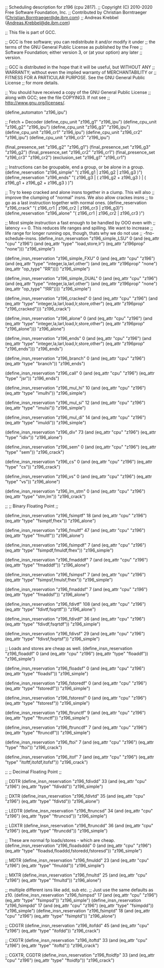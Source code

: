 ;; Scheduling description for z196 (cpu 2817).
;;   Copyright (C) 2010-2020 Free Software Foundation, Inc.
;;   Contributed by Christian Borntraeger (Christian.Borntraeger@de.ibm.com)
;;                  Andreas Krebbel (Andreas.Krebbel@de.ibm.com)

;; This file is part of GCC.

;; GCC is free software; you can redistribute it and/or modify it under
;; the terms of the GNU General Public License as published by the Free
;; Software Foundation; either version 3, or (at your option) any later
;; version.

;; GCC is distributed in the hope that it will be useful, but WITHOUT ANY
;; WARRANTY; without even the implied warranty of MERCHANTABILITY or
;; FITNESS FOR A PARTICULAR PURPOSE.  See the GNU General Public License
;; for more details.

;; You should have received a copy of the GNU General Public License
;; along with GCC; see the file COPYING3.  If not see
;; <http://www.gnu.org/licenses/>.

(define_automaton "z196_ipu")

;; Fetch + Decoder
(define_cpu_unit "z196_g1" "z196_ipu")
(define_cpu_unit "z196_g2" "z196_ipu")
(define_cpu_unit "z196_g3" "z196_ipu")
(define_cpu_unit "z196_cr1" "z196_ipu")
(define_cpu_unit "z196_cr2" "z196_ipu")
(define_cpu_unit "z196_cr3" "z196_ipu")

(final_presence_set "z196_g2" "z196_g1")
(final_presence_set "z196_g3" "z196_g2")
(final_presence_set "z196_cr2" "z196_cr1")
(final_presence_set "z196_cr3" "z196_cr2")
(exclusion_set "z196_g1" "z196_cr1")

;; Instructions can be groupable, end a group, or be alone in a group.
(define_reservation "z196_simple" "( z196_g1 | z196_g2 | z196_g3 )")
(define_reservation "z196_ends" "( z196_g3 | ( z196_g2 + z196_g3 ) | ( z196_g1 + z196_g2 + z196_g3 ) )")

;; Try to keep cracked and alone insns together in a clump.  This will also
;; improve the clumping of "normal" insns.  We also allow crackes insns
;; to go as a last instruction together with normal ones.
(define_reservation "z196_crack"  "( z196_cr1 | z196_cr2 | z196_cr3 | z196_g3)")
(define_reservation "z196_alone"  "( z196_cr1 | z196_cr2 | z196_cr3 )")

;; Most simple instruction a fast enough to be handled by OOO even with
;; latency == 0.  This reduces life ranges and spilling. We want to increase
;; life range for longer running ops, though, thats why we do not use
;; -fno-schedule-insns.
(define_insn_reservation "z196_simple_LSU" 0
  (and (eq_attr "cpu" "z196")
       (and (eq_attr "type" "load,store,lr")
            (eq_attr "z196prop" "none")))
  "z196_simple")

(define_insn_reservation "z196_simple_FXU" 0
  (and (eq_attr "cpu" "z196")
       (and (eq_attr "type" "integer,la,larl,other")
            (and (eq_attr "z196prop" "none")
                 (eq_attr "op_type" "RR"))))
  "z196_simple")

(define_insn_reservation "z196_simple_DUAL" 0
  (and (eq_attr "cpu" "z196")
       (and (eq_attr "type" "integer,la,larl,other")
            (and (eq_attr "z196prop" "none")
                 (eq_attr "op_type" "!RR"))))
  "z196_simple")

(define_insn_reservation "z196_cracked" 0
  (and (eq_attr "cpu" "z196")
       (and (eq_attr "type" "integer,la,larl,load,lr,store,other")
            (eq_attr "z196prop" "z196_cracked")))
  "z196_crack")

(define_insn_reservation "z196_alone" 0
  (and (eq_attr "cpu" "z196")
       (and (eq_attr "type" "integer,la,larl,load,lr,store,other")
            (eq_attr "z196prop" "z196_alone")))
  "z196_alone")

(define_insn_reservation "z196_ends" 0
  (and (eq_attr "cpu" "z196")
       (and (eq_attr "type" "integer,la,larl,load,lr,store,other")
            (eq_attr "z196prop" "z196_ends")))
  "z196_ends")

(define_insn_reservation "z196_branch" 0
  (and (eq_attr "cpu" "z196")
       (eq_attr "type" "branch"))
  "z196_ends")

(define_insn_reservation "z196_call" 0
  (and (eq_attr "cpu" "z196")
       (eq_attr "type" "jsr"))
  "z196_ends")

(define_insn_reservation "z196_mul_hi" 10
  (and (eq_attr "cpu" "z196")
       (eq_attr "type" "imulhi"))
  "z196_simple")

(define_insn_reservation "z196_mul_si" 12
  (and (eq_attr "cpu" "z196")
       (eq_attr "type" "imulsi"))
  "z196_simple")

(define_insn_reservation "z196_mul_di" 14
  (and (eq_attr "cpu" "z196")
       (eq_attr "type" "imuldi"))
  "z196_simple")

(define_insn_reservation "z196_div" 73
  (and (eq_attr "cpu" "z196")
       (eq_attr "type" "idiv"))
  "z196_alone")

(define_insn_reservation "z196_sem" 0
  (and (eq_attr "cpu" "z196")
       (eq_attr "type" "sem"))
  "z196_crack")

(define_insn_reservation "z196_cs" 0
  (and (eq_attr "cpu" "z196")
       (eq_attr "type" "cs"))
  "z196_crack")

(define_insn_reservation "z196_vs" 0
  (and (eq_attr "cpu" "z196")
       (eq_attr "type" "vs"))
  "z196_alone")

(define_insn_reservation "z196_lm_stm" 0
  (and (eq_attr "cpu" "z196")
       (eq_attr "type" "stm,lm"))
  "z196_crack")


;;
;; Binary Floating Point
;;

(define_insn_reservation "z196_fsimptf" 18
  (and (eq_attr "cpu" "z196")
       (eq_attr "type" "fsimptf,fhex"))
  "z196_alone")

(define_insn_reservation "z196_fmultf" 47
  (and (eq_attr "cpu" "z196")
       (eq_attr "type" "fmultf"))
  "z196_alone")

(define_insn_reservation "z196_fsimpdf" 7
  (and (eq_attr "cpu" "z196")
       (eq_attr "type" "fsimpdf,fmuldf,fhex"))
  "z196_simple")

(define_insn_reservation "z196_fmadddf" 7
  (and (eq_attr "cpu" "z196")
       (eq_attr "type" "fmadddf"))
  "z196_alone")

(define_insn_reservation "z196_fsimpsf" 7
  (and (eq_attr "cpu" "z196")
       (eq_attr "type" "fsimpsf,fmulsf,fhex"))
  "z196_simple")

(define_insn_reservation "z196_fmaddsf" 7
  (and (eq_attr "cpu" "z196")
       (eq_attr "type" "fmaddsf"))
  "z196_alone")

(define_insn_reservation "z196_fdivtf" 108
  (and (eq_attr "cpu" "z196")
       (eq_attr "type" "fdivtf,fsqrttf"))
  "z196_alone")

(define_insn_reservation "z196_fdivdf" 36
  (and (eq_attr "cpu" "z196")
       (eq_attr "type" "fdivdf,fsqrtdf"))
  "z196_simple")

(define_insn_reservation "z196_fdivsf" 29
  (and (eq_attr "cpu" "z196")
       (eq_attr "type" "fdivsf,fsqrtsf"))
  "z196_simple")


;; Loads and stores are cheap as well.
(define_insn_reservation "z196_floaddf" 0
  (and (eq_attr "cpu" "z196")
       (eq_attr "type" "floaddf"))
  "z196_simple")

(define_insn_reservation "z196_floadsf" 0
  (and (eq_attr "cpu" "z196")
       (eq_attr "type" "floadsf"))
  "z196_simple")

(define_insn_reservation "z196_fstoredf" 0
  (and (eq_attr "cpu" "z196")
       (eq_attr "type" "fstoredf"))
  "z196_simple")

(define_insn_reservation "z196_fstoresf" 0
  (and (eq_attr "cpu" "z196")
       (eq_attr "type" "fstoresf"))
  "z196_simple")


(define_insn_reservation "z196_ftrunctf" 9
  (and (eq_attr "cpu" "z196")
       (eq_attr "type" "ftrunctf"))
  "z196_simple")

(define_insn_reservation "z196_ftruncdf" 7
  (and (eq_attr "cpu" "z196")
       (eq_attr "type" "ftruncdf"))
  "z196_simple")


(define_insn_reservation "z196_ftoi" 7
  (and (eq_attr "cpu" "z196")
       (eq_attr "type" "ftoi"))
  "z196_crack")

(define_insn_reservation "z196_itof" 7
  (and (eq_attr "cpu" "z196")
       (eq_attr "type" "itoftf,itofdf,itofsf"))
  "z196_crack")

;;
;; Decimal Floating Point
;;

;; DDTR
(define_insn_reservation "z196_fdivdd" 33
  (and (eq_attr "cpu" "z196")
       (eq_attr "type" "fdivdd"))
  "z196_simple")

;; DXTR
(define_insn_reservation "z196_fdivtd" 35
  (and (eq_attr "cpu" "z196")
       (eq_attr "type" "fdivtd"))
  "z196_alone")

;; LEDTR
(define_insn_reservation "z196_ftruncsd" 34
  (and (eq_attr "cpu" "z196")
       (eq_attr "type" "ftruncsd"))
  "z196_simple")

;; LDXTR
(define_insn_reservation "z196_ftruncdd" 36
  (and (eq_attr "cpu" "z196")
       (eq_attr "type" "ftruncdd"))
  "z196_simple")

;; These are normal fp loads/stores - which are cheap.
(define_insn_reservation "z196_floadsddd" 0
  (and (eq_attr "cpu" "z196")
       (eq_attr "type" "floadsd,floaddd,fstoredd,fstoresd"))
  "z196_simple")

;; MDTR
(define_insn_reservation "z196_fmuldd" 23
  (and (eq_attr "cpu" "z196")
       (eq_attr "type" "fmuldd"))
  "z196_simple")

;; MXTR
(define_insn_reservation "z196_fmultd" 25
  (and (eq_attr "cpu" "z196")
       (eq_attr "type" "fmultd"))
  "z196_alone")

;; multiple different isns like add, sub etc.
;; Just use the same defaults as z10.
(define_insn_reservation "z196_fsimpsd" 17
  (and (eq_attr "cpu" "z196")
       (eq_attr "type" "fsimpsd"))
  "z196_simple")
(define_insn_reservation "z196_fsimpdd" 17
  (and (eq_attr "cpu" "z196")
       (eq_attr "type" "fsimpdd"))
  "z196_simple")
(define_insn_reservation "z196_fsimptd" 18
  (and (eq_attr "cpu" "z196")
       (eq_attr "type" "fsimptd"))
  "z196_alone")

;; CDGTR
(define_insn_reservation "z196_itofdd" 45
  (and (eq_attr "cpu" "z196")
       (eq_attr "type" "itofdd"))
  "z196_crack")

;; CXGTR
(define_insn_reservation "z196_itoftd" 33
  (and (eq_attr "cpu" "z196")
       (eq_attr "type" "itoftd"))
  "z196_crack")

;; CGXTR, CGDTR
(define_insn_reservation "z196_ftoidfp" 33
  (and (eq_attr "cpu" "z196")
       (eq_attr "type" "ftoidfp"))
  "z196_crack")



